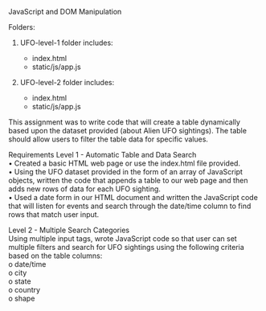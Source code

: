 JavaScript and DOM Manipulation

Folders:
1.	UFO-level-1 folder includes:
    -	index.html     
    -	static/js/app.js

2.	UFO-level-2 folder includes:        
    -	index.html     
    -	static/js/app.js      
    
This assignment was to write code that will create a table dynamically based upon the dataset provided (about Alien UFO sightings). The table should allow users to filter the table data for specific values.

Requirements
Level 1 - Automatic Table and Data Search  
•	Created a basic HTML web page or use the index.html file provided.     
•	Using the UFO dataset provided in the form of an array of JavaScript objects, written the code that appends a table to our web page and then adds new rows of data for each UFO sighting.     
•	Used a date form in our HTML document and written the JavaScript code that will listen for events and search through the date/time column to find rows that match user input.   

Level 2 - Multiple Search Categories       
Using multiple input tags, wrote JavaScript code so that user can set multiple filters and search for UFO sightings using the following criteria based on the table columns:    
       o	date/time      
       o	city    
       o	state   
       o	country        
       o	shape   

